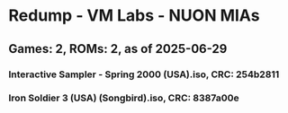 # Redump - VM Labs - NUON MIAs
## Games: 2, ROMs: 2, as of 2025-06-29

### Interactive Sampler - Spring 2000 (USA).iso, CRC: 254b2811
### Iron Soldier 3 (USA) (Songbird).iso, CRC: 8387a00e
